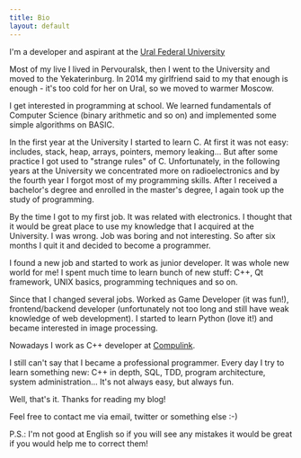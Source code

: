 ```yaml
---
title: Bio
layout: default
---
```


<p>
I'm a developer and aspirant at the 
<a target="_blank" href="http://urfu.ru/en/">Ural Federal University</a>
</p>

<p>
Most of my live I lived in Pervouralsk, then I went to the University and moved 
to the Yekaterinburg. In 2014 my girlfriend said to my that enough is enough - 
it's too cold for her on Ural, so we moved to warmer Moscow.
</p>

<p>
I get interested in programming at school. We learned fundamentals of 
Computer Science (binary arithmetic and so on) and implemented some simple 
algorithms on BASIC.
</p>

<p>
In the first year at the University I started to learn C. At first it was not 
easy: includes, stack, heap, arrays, pointers, memory leaking... But after some 
practice I got used to "strange rules" of C. Unfortunately, in the following 
years at the University we concentrated more on radioelectronics and 
by the fourth year I forgot most of my programming skills. After I received 
a bachelor's degree and enrolled in the master's degree, I again took up 
the study of programming.
</p>

<p>
By the time I got to my first job. It was related with electronics. I thought 
that it would be great place to use my knowledge that I acquired 
at the University. I was wrong. Job was boring and not interesting. 
So after six months I quit it and decided to become a programmer. 
</p>

<p>
I found a new job and started to work as junior developer. It was whole 
new world for me! I spent much time to learn bunch of new stuff: C++, 
Qt framework, UNIX basics, programming techniques and so on.
</p>

<p>
Since that I changed several jobs. Worked as Game Developer (it was fun!), 
frontend/backend developer (unfortunately not too long and still have weak 
knowledge of web development). I started to learn Python (love it!) and became 
interested in image processing.
</p>

<p>
Nowadays I work as C++ developer at 
<a target="_blank" href="http://www.compulink.ru/">Compulink</a>.
</p>

<p>
I still can't say that I became a professional programmer. Every day I try 
to learn something new: C++ in depth, SQL, TDD, program architecture, system 
administration... It's not always easy, but always fun.
</p>

<p>
Well, that's it. Thanks for reading my blog!
</p>

<p>
Feel free to contact me via email, twitter or something else :-)
</p>

<p>
P.S.: I'm not good at English so if you will see any mistakes it would be 
great if you would help me to correct them!
</p>
